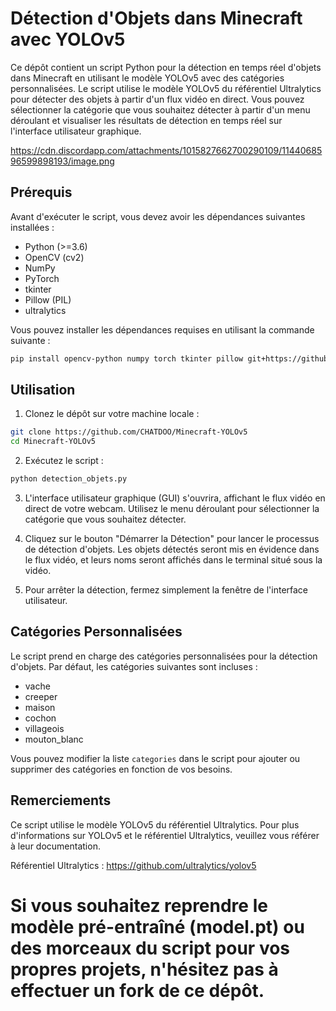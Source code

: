 
# Détection d'Objets dans Minecraft avec YOLOv5

Ce dépôt contient un script Python pour la détection en temps réel d'objets dans Minecraft en utilisant le modèle YOLOv5 avec des catégories personnalisées. Le script utilise le modèle YOLOv5 du référentiel Ultralytics pour détecter des objets à partir d'un flux vidéo en direct. Vous pouvez sélectionner la catégorie que vous souhaitez détecter à partir d'un menu déroulant et visualiser les résultats de détection en temps réel sur l'interface utilisateur graphique.


https://cdn.discordapp.com/attachments/1015827662700290109/1144068596599898193/image.png

## Prérequis

Avant d'exécuter le script, vous devez avoir les dépendances suivantes installées :

- Python (>=3.6)
- OpenCV (cv2)
- NumPy
- PyTorch
- tkinter
- Pillow (PIL)
- ultralytics

Vous pouvez installer les dépendances requises en utilisant la commande suivante :

```bash
pip install opencv-python numpy torch tkinter pillow git+https://github.com/ultralytics/yolov5.git
```

## Utilisation

1. Clonez le dépôt sur votre machine locale :

```bash
git clone https://github.com/CHATDOO/Minecraft-YOLOv5
cd Minecraft-YOLOv5
```

2. Exécutez le script :

```bash
python detection_objets.py
```

3. L'interface utilisateur graphique (GUI) s'ouvrira, affichant le flux vidéo en direct de votre webcam. Utilisez le menu déroulant pour sélectionner la catégorie que vous souhaitez détecter.

4. Cliquez sur le bouton "Démarrer la Détection" pour lancer le processus de détection d'objets. Les objets détectés seront mis en évidence dans le flux vidéo, et leurs noms seront affichés dans le terminal situé sous la vidéo.

5. Pour arrêter la détection, fermez simplement la fenêtre de l'interface utilisateur.

## Catégories Personnalisées

Le script prend en charge des catégories personnalisées pour la détection d'objets. Par défaut, les catégories suivantes sont incluses :

- vache
- creeper
- maison
- cochon
- villageois
- mouton_blanc

Vous pouvez modifier la liste `categories` dans le script pour ajouter ou supprimer des catégories en fonction de vos besoins.

## Remerciements

Ce script utilise le modèle YOLOv5 du référentiel Ultralytics. Pour plus d'informations sur YOLOv5 et le référentiel Ultralytics, veuillez vous référer à leur documentation.

Référentiel Ultralytics : https://github.com/ultralytics/yolov5

# Si vous souhaitez reprendre le modèle pré-entraîné (model.pt) ou des morceaux du script pour vos propres projets, n'hésitez pas à effectuer un fork de ce dépôt.

